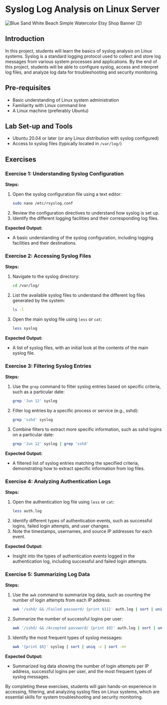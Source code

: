 # Syslog Log Analysis on Linux Server
![Blue Sand White Beach Simple Watercolor Etsy Shop Banner (2)](https://github.com/0xrajneesh/Log-Analysis-Projects-for-Beginners/assets/40385860/cf676329-25c6-4c93-8cf6-9bcd7c37b317)


## Introduction
In this project, students will learn the basics of syslog analysis on Linux systems. Syslog is a standard logging protocol used to collect and store log messages from various system processes and applications. By the end of this project, students will be able to configure syslog, access and interpret log files, and analyze log data for troubleshooting and security monitoring.

## Pre-requisites
- Basic understanding of Linux system administration
- Familiarity with Linux command line
- A Linux machine (preferably Ubuntu)

## Lab Set-up and Tools
- Ubuntu 20.04 or later (or any Linux distribution with syslog configured)
- Access to syslog files (typically located in `/var/log/`)

## Exercises

### Exercise 1: Understanding Syslog Configuration

**Steps:**

1. Open the syslog configuration file using a text editor:
    ```bash
    sudo nano /etc/rsyslog.conf
    ```
2. Review the configuration directives to understand how syslog is set up.
3. Identify the different logging facilities and their corresponding log files.

**Expected Output:**
- A basic understanding of the syslog configuration, including logging facilities and their destinations.

### Exercise 2: Accessing Syslog Files

**Steps:**

1. Navigate to the syslog directory:
    ```bash
    cd /var/log/
    ```
2. List the available syslog files to understand the different log files generated by the system:
    ```bash
    ls -l
    ```
3. Open the main syslog file using `less` or `cat`:
    ```bash
    less syslog
    ```

**Expected Output:**
- A list of syslog files, with an initial look at the contents of the main syslog file.

### Exercise 3: Filtering Syslog Entries

**Steps:**

1. Use the `grep` command to filter syslog entries based on specific criteria, such as a particular date:
    ```bash
    grep 'Jun 12' syslog
    ```
2. Filter log entries by a specific process or service (e.g., sshd):
    ```bash
    grep 'sshd' syslog
    ```
3. Combine filters to extract more specific information, such as sshd logins on a particular date:
    ```bash
    grep 'Jun 12' syslog | grep 'sshd'
    ```

**Expected Output:**
- A filtered list of syslog entries matching the specified criteria, demonstrating how to extract specific information from log files.

### Exercise 4: Analyzing Authentication Logs

**Steps:**

1. Open the authentication log file using `less` or `cat`:
    ```bash
    less auth.log
    ```
2. Identify different types of authentication events, such as successful logins, failed login attempts, and user changes.
3. Note the timestamps, usernames, and source IP addresses for each event.

**Expected Output:**
- Insight into the types of authentication events logged in the authentication log, including successful and failed login attempts.

### Exercise 5: Summarizing Log Data

**Steps:**

1. Use the `awk` command to summarize log data, such as counting the number of login attempts from each IP address:
    ```bash
    awk '/sshd/ && /Failed password/ {print $11}' auth.log | sort | uniq -c | sort -nr
    ```
2. Summarize the number of successful logins per user:
    ```bash
    awk '/sshd/ && /Accepted password/ {print $9}' auth.log | sort | uniq -c | sort -nr
    ```
3. Identify the most frequent types of syslog messages:
    ```bash
    awk '{print $6}' syslog | sort | uniq -c | sort -nr
    ```

**Expected Output:**
- Summarized log data showing the number of login attempts per IP address, successful logins per user, and the most frequent types of syslog messages.

By completing these exercises, students will gain hands-on experience in accessing, filtering, and analyzing syslog files on Linux systems, which are essential skills for system troubleshooting and security monitoring.

